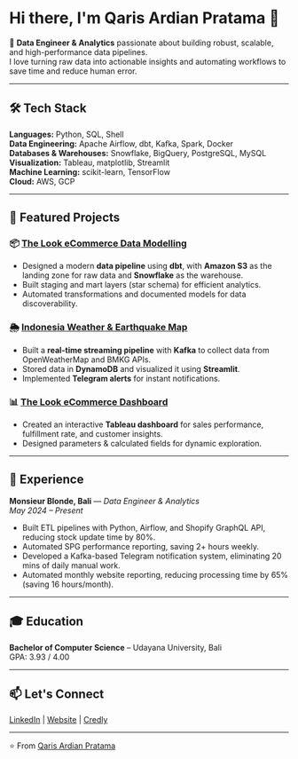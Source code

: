 # Hi there, I'm Qaris Ardian Pratama 👋  

🚀 **Data Engineer & Analytics** passionate about building robust, scalable, and high-performance data pipelines.  
I love turning raw data into actionable insights and automating workflows to save time and reduce human error.  

---

## 🛠️ Tech Stack
**Languages:** Python, SQL, Shell  
**Data Engineering:** Apache Airflow, dbt, Kafka, Spark, Docker  
**Databases & Warehouses:** Snowflake, BigQuery, PostgreSQL, MySQL  
**Visualization:** Tableau, matplotlib, Streamlit  
**Machine Learning:** scikit-learn, TensorFlow  
**Cloud:** AWS, GCP  

---

## 📌 Featured Projects

### 📦 [The Look eCommerce Data Modelling](https://github.com/qarisp/thelook-data-modelling-project)
- Designed a modern **data pipeline** using **dbt**, with **Amazon S3** as the landing zone for raw data and **Snowflake** as the warehouse.
- Built staging and mart layers (star schema) for efficient analytics.
- Automated transformations and documented models for data discoverability.

### 🌦 [Indonesia Weather & Earthquake Map](https://github.com/qarisp/weather-earthquake-kafka-project)  
- Built a **real-time streaming pipeline** with **Kafka** to collect data from OpenWeatherMap and BMKG APIs.
- Stored data in **DynamoDB** and visualized it using **Streamlit**.
- Implemented **Telegram alerts** for instant notifications.

### 📊 [The Look eCommerce Dashboard](https://public.tableau.com/app/profile/qaris.pratama8706/viz/TheLook_17422002785660/SalesPerformanceDashboard2)  
- Created an interactive **Tableau dashboard** for sales performance, fulfillment rate, and customer insights.
- Designed parameters & calculated fields for dynamic exploration.

---

## 💼 Experience

**Monsieur Blonde, Bali** — *Data Engineer & Analytics*  
*May 2024 – Present*  
- Built ETL pipelines with Python, Airflow, and Shopify GraphQL API, reducing stock update time by 80%.  
- Automated SPG performance reporting, saving 2+ hours weekly.  
- Developed a Kafka-based Telegram notification system, eliminating 20 mins of daily manual work.  
- Automated monthly website reporting, reducing processing time by 65% (saving 16 hours/month).  

---

## 🎓 Education
**Bachelor of Computer Science** – Udayana University, Bali  
GPA: 3.93 / 4.00  

---

## 📫 Let's Connect
[LinkedIn](https://www.linkedin.com/in/qaris-pratama-640960207/) | [Website](https://qarisp.github.io/) | [Credly](https://www.credly.com/users/qaris-ardian-pratama)  

---
⭐️ From [Qaris Ardian Pratama](https://github.com/qarisp)

